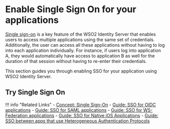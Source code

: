 # Enable Single Sign On for your applications

[Single sign-on](TODO:insert-link-to-concept) is a key feature of the WSO2 Identity Server that enables users to access multiple applications using the
same set of credentials. Additionally, the user can access all these applications without having to log into each 
application individually. For instance, if users log into application A, they would automatically have access to 
application B as well for the duration of that session without having to re-enter their credentials.

This section guides you through enabling SSO for your application using WSO2 Identity Server.

## Try Single Sign On

!!! info "Related Links"
    -   [Concept: Single Sign-On](TODO:insert-link-to-concept)
    -   [Guide: SSO for OIDC applications](../sso-for-oidc)
    -   [Guide: SSO for SAML applications](../sso-for-saml)
    -   [Guide: SSO for WS-Federation applications](TODO:insert-link-to-guides)
    -   [Guide: SSO for Native iOS Applications](TODO:insert-link-to-guides)
    -   [Guide: SSO between apps that use Heterogeneous Authentication Protocols](TODO:insert-link-to-guides)

